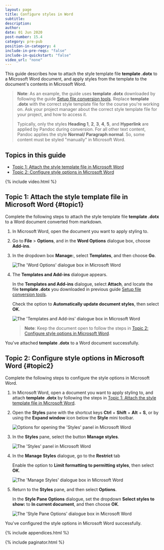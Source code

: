 ```yaml
---
layout: page
title: Configure styles in Word
subtitle:
description:
author:
date: 01 Jun 2020
post-number: 15.4
category: pre-pub
position-in-category: 4
include-in-pre-reqs: "false"
include-in-quickstart: "false"
video_url: "none"
---
```


This guide describes how to attach the style template file **template \.dotx** to a Microsoft Word document, and apply styles from the template to the document's contents in Microsoft Word.

> **Note**: As an example, the guide uses **template \.dotx** downloaded by following the guide [Setup file conversion tools]({{site.baseurl}}/pre-pub/setup-tools.html). Replace **template \.dotx** with the correct style template file for the course you're working on. Ask your project manager about the correct style template file for your project, and how to access it.
>
> Typically, only the styles **Heading 1**, **2**, **3**, **4**, **5**, and **Hyperlink** are applied by Pandoc during conversion. For all other text content, Pandoc applies the style **Normal/ Paragraph normal**. So, some content must be styled "manually" in Microsoft Word.
>

<!-- {% include prerequisites.html %} -->

## Topics in this guide

- [Topic 1: Attach the style template file in Microsoft Word](#topic1)
- [Topic 2: Configure style options in Microsoft Word](#topic2)

{% include video.html %}

## Topic 1: Attach the style template file in Microsoft Word {#topic1}

Complete the following steps to attach the style template file **template \.dotx** to a Word document converted from markdown.

1. In Microsoft Word, open the document you want to apply styling to.

2. Go to **File** > **Options**, and in the **Word Options** dialogue box, choose **Add-ins**.

3. In the dropdown box **Manage:**, select **Templates**, and then choose **Go**.

    ![The 'Word Options' dialogue box in Microsoft Word](../assets/images/15-pre-pub/config-styles/attach-template-003.png)

4. The **Templates and Add-ins** dialogue appears.

    In the **Templates and Add-ins** dialogue, select **Attach**, and locate the file **template \.dotx** you downloaded in previous guide [Setup file conversion tools]({{site.baseurl}}/pre-pub/setup-tools.html).

    Check the option to **Automatically update document styles**, then select **OK**.

    ![The 'Templates and Add-ins' dialogue box in Microsoft Word](../assets/images/15-pre-pub/config-styles/attach-template-004.png)

    > **Note**: Keep the document open to follow the steps in [Topic 2: Configure style options in Microsoft Word](#topic2).
    >

You've attached **template \.dotx** to a Word document successfully.

## Topic 2: Configure style options in Microsoft Word {#topic2}

Complete the following steps to configure the style options in Microsoft Word.

1. In Microsoft Word, open a document you want to apply styling to, and attach **template \.dotx** by following the steps in [Topic 1: Attach the style template file in Microsoft Word](#topic1).

2. Open the **Styles** pane with the shortcut keys **Ctrl** + **Shift** + **Alt** + **S**, or by using the **Expand window** icon below the **Style** mini toolbar.

    ![Options for opening the 'Styles' panel in Microsoft Word](../assets/images/15-pre-pub/config-styles/restrict-styles-002.png)

3. In the **Styles** pane, select the button **Manage styles**.

    ![The 'Styles' panel in Microsoft Word](../assets/images/15-pre-pub/config-styles/restrict-styles-003.png)

4. In the **Manage Styles** dialogue, go to the **Restrict** tab

    Enable the option to **Limit formatting to permitting styles**, then select **OK**.

    ![The 'Manage Styles' dialogue box in Microsoft Word](../assets/images/15-pre-pub/config-styles/restrict-styles-004.png)

5. Return to the **Styles** pane, and then select **Options**.

    In the **Style Pane Options** dialogue, set the dropdown **Select styles to show:** to **In current document**, and then choose **OK**.

    ![The 'Style Pane Options' dialogue box in Microsoft Word](../assets/images/15-pre-pub/config-styles/restrict-styles-005.png)

You've configured the style options in Microsoft Word successfully.

{% include appendices.html %}

{% include paginator.html %}
